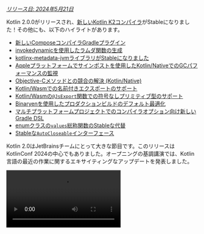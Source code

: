 [//]: # (title: Kotlin 2.0.0の新機能)

_[リリース日: 2024年5月21日](releases.md#release-details)_

Kotlin 2.0.0がリリースされ、[新しいKotlin K2コンパイラ](#kotlin-k2-compiler)がStableになりました！その他にも、以下のハイライトがあります。

*   [新しいComposeコンパイラGradleプラグイン](#new-compose-compiler-gradle-plugin)
*   [invokedynamicを使用したラムダ関数の生成](#generation-of-lambda-functions-using-invokedynamic)
*   [kotlinx-metadata-jvmライブラリがStableになりました](#the-kotlinx-metadata-jvm-library-is-stable)
*   [Appleプラットフォームでサインポストを使用したKotlin/NativeでのGCパフォーマンスの監視](#monitoring-gc-performance-with-signposts-on-apple-platforms)
*   [Objective-Cメソッドとの競合の解決 (Kotlin/Native)](#resolving-conflicts-with-objective-c-methods)
*   [Kotlin/Wasmでの名前付きエクスポートのサポート](#support-for-named-export)
*   [Kotlin/Wasmの`@JsExport`関数での符号なしプリミティブ型のサポート](#support-for-unsigned-primitive-types-in-functions-with-jsexport)
*   [Binaryenを使用したプロダクションビルドのデフォルト最適化](#optimized-production-builds-by-default-using-binaryen)
*   [マルチプラットフォームプロジェクトでのコンパイラオプション向け新しいGradle DSL](#new-gradle-dsl-for-compiler-options-in-multiplatform-projects)
*   [enumクラスの`values`総称関数のStableな代替](#stable-replacement-of-the-enum-class-values-generic-function)
*   [Stableな`AutoCloseable`インターフェース](#stable-autocloseable-interface)

Kotlin 2.0はJetBrainsチームにとって大きな節目です。このリリースはKotlinConf 2024の中心でもありました。オープニングの基調講演では、Kotlin言語の最近の作業に関するエキサイティングなアップデートを発表しました。

<video src="https://www.youtube.com/v/Ar73Axsz2YA" title="KotlinConf'24 - Keynote"/>

## IDEのサポート

Kotlin 2.0.0をサポートするKotlinプラグインは、最新のIntelliJ IDEAおよびAndroid Studioにバンドルされています。IDEでKotlinプラグインを更新する必要はありません。必要なのは、ビルドスクリプトで[Kotlinのバージョンを2.0.0に変更する](releases.md#update-to-a-new-kotlin-version)ことだけです。

*   IntelliJ IDEAのKotlin K2コンパイラのサポートに関する詳細は、[IDEでのサポート](#support-in-ides)を参照してください。
*   IntelliJ IDEAのKotlinサポートに関する詳細は、[Kotlinリリース](releases.md#ide-support)を参照してください。

## Kotlin K2コンパイラ

K2コンパイラへの道のりは長く、JetBrainsチームはついにその安定化を発表する準備ができました。Kotlin 2.0.0では、新しいKotlin K2コンパイラがデフォルトで使用され、すべてのターゲットプラットフォーム（JVM、Native、Wasm、JS）で[Stable](components-stability.md)です。この新しいコンパイラは、主要なパフォーマンスの向上、新しい言語機能開発の高速化、Kotlinがサポートするすべてのプラットフォームの統合、そしてマルチプラットフォームプロジェクトのためのより良いアーキテクチャをもたらします。

JetBrainsチームは、選択されたユーザーおよび内部プロジェクトから1,000万行のコードを正常にコンパイルすることで、新しいコンパイラの品質を保証しました。18,000人の開発者が安定化プロセスに関与し、合計80,000のプロジェクトで新しいK2コンパイラをテストし、見つかった問題を報告しました。

新しいコンパイラへの移行プロセスをできるだけスムーズにするために、[K2コンパイラ移行ガイド](k2-compiler-migration-guide.md)を作成しました。このガイドでは、コンパイラの多くの利点、発生する可能性のある変更点、および必要に応じて以前のバージョンにロールバックする方法について説明しています。

[ブログ記事](https://blog.jetbrains.com/kotlin/2024/04/k2-compiler-performance-benchmarks-and-how-to-measure-them-on-your-projects/)では、さまざまなプロジェクトでのK2コンパイラのパフォーマンスを調査しました。K2コンパイラの実際のパフォーマンスデータや、独自のプロジェクトからパフォーマンスベンチマークを収集する方法を知りたい場合は、ぜひチェックしてください。

また、KotlinConf 2024でのこの講演も視聴できます。そこでは、言語設計のリードであるMichail Zarečenskijが、Kotlinにおける機能の進化とK2コンパイラについて議論しています。

<video src="https://www.youtube.com/v/tAGJ5zJXJ7w" title="Kotlin Language Features in 2.0 and Beyond"/>

### 現在のK2コンパイラの制限事項

GradleプロジェクトでK2を有効にすると、以下の場合にGradleバージョン8.3未満を使用するプロジェクトに影響を与える可能性のある特定の制限事項が伴います。

*   `buildSrc`からのソースコードのコンパイル。
*   インクルードビルド内のGradleプラグインのコンパイル。
*   Gradleバージョン8.3未満のプロジェクトで使用される他のGradleプラグインのコンパイル。
*   Gradleプラグインの依存関係のビルド。

上記のいずれかの問題に遭遇した場合は、以下の手順で対処できます。

*   `buildSrc`、任意のGradleプラグイン、およびその依存関係の言語バージョンを設定します。

  ```kotlin
  kotlin {
      compilerOptions {
          languageVersion.set(org.jetbrains.kotlin.gradle.dsl.KotlinVersion.KOTLIN_1_9)
          apiVersion.set(org.jetbrains.kotlin.gradle.dsl.KotlinVersion.KOTLIN_1_9)
      }
  }
  ```

  > 特定のタスクの言語バージョンとAPIバージョンを設定する場合、これらの値は`compilerOptions`拡張によって設定された値をオーバーライドします。この場合、言語バージョンとAPIバージョンは1.9より高く設定することはできません。
  >
  {style="note"}

*   プロジェクトのGradleバージョンを8.3以降に更新します。

### スマートキャストの改善

Kotlinコンパイラは、特定のケースでオブジェクトを自動的に型にキャストできるため、明示的にキャストする手間が省けます。これは[スマートキャスト](typecasts.md#smart-casts)と呼ばれます。Kotlin K2コンパイラは、これまで以上に多くのシナリオでスマートキャストを実行するようになりました。

Kotlin 2.0.0では、以下の領域でスマートキャストに関する改善を行いました。

*   [ローカル変数とそれ以降のスコープ](#local-variables-and-further-scopes)
*   [論理`or`演算子による型チェック](#type-checks-with-logical-or-operator)
*   [インライン関数](#inline-functions)
*   [関数型を持つプロパティ](#properties-with-function-types)
*   [例外処理](#exception-handling)
*   [インクリメントおよびデクリメント演算子](#increment-and-decrement-operators)

#### ローカル変数とそれ以降のスコープ

以前は、変数が`if`条件内で`null`でないと評価された場合、その変数はスマートキャストされました。この変数に関する情報は、`if`ブロックのスコープ内でそれ以降も共有されました。

しかし、変数を`if`条件の**外側**で宣言した場合、`if`条件内でその変数に関する情報が利用できなかったため、スマートキャストできませんでした。この動作は`when`式や`while`ループでも見られました。

Kotlin 2.0.0からは、`if`、`when`、または`while`条件で使用する前に変数を宣言した場合、コンパイラが変数について収集した情報は、スマートキャストのために対応するブロックでアクセスできるようになります。

これは、ブール条件を変数に抽出したい場合などに役立ちます。そうすることで、変数に意味のある名前を付け、コードの可読性を向上させ、後でコード内で変数を再利用することが可能になります。例:

```kotlin
class Cat {
    fun purr() {
        println("Purr purr")
    }
}

fun petAnimal(animal: Any) {
    val isCat = animal is Cat
    if (isCat) {
        // In Kotlin 2.0.0, the compiler can access
        // information about isCat, so it knows that
        // animal was smart-cast to the type Cat.
        // Therefore, the purr() function can be called.
        // In Kotlin 1.9.20, the compiler doesn't know
        // about the smart cast, so calling the purr()
        // function triggers an error.
        animal.purr()
    }
}

fun main() {
    val kitty = Cat()
    petAnimal(kitty)
    // Purr purr
}
```
{kotlin-runnable="true" kotlin-min-compiler-version="2.0" id="kotlin-smart-casts-k2-local-variables" validate="false"}

#### 論理OR演算子による型チェック

Kotlin 2.0.0では、オブジェクトの型チェックを`or`演算子 (`||`) と組み合わせると、最も近い共通のスーパータイプにスマートキャストが行われます。この変更以前は、常に`Any`型にスマートキャストされていました。

この場合、オブジェクトのプロパティにアクセスしたり、関数を呼び出す前に、オブジェクトの型を手動でチェックする必要がありました。例:

```kotlin
interface Status {
    fun signal() {}
}

interface Ok : Status
interface Postponed : Status
interface Declined : Status

fun signalCheck(signalStatus: Any) {
    if (signalStatus is Postponed || signalStatus is Declined) {
        // signalStatus is smart-cast to a common supertype Status
        signalStatus.signal()
        // Prior to Kotlin 2.0.0, signalStatus is smart cast
        // to type Any, so calling the signal() function triggered an
        // Unresolved reference error. The signal() function can only
        // be called successfully after another type check:

        // check(signalStatus is Status)
        // signalStatus.signal()
    }
}
```

> 共通のスーパータイプは、ユニオン型の**近似**です。[ユニオン型](https://en.wikipedia.org/wiki/Union_type)はKotlinではサポートされていません。
>
{style="note"}

#### インライン関数

Kotlin 2.0.0では、K2コンパイラはインライン関数を異なる方法で扱います。これにより、他のコンパイラ分析と組み合わせて、スマートキャストが安全かどうかを判断できます。

具体的には、インライン関数は暗黙的な[`callsInPlace`](https://kotlinlang.org/api/latest/jvm/stdlib/kotlin.contracts/-contract-builder/calls-in-place.html)コントラクトを持つものとして扱われるようになりました。これは、インライン関数に渡されるラムダ関数がインプレースで呼び出されることを意味します。ラムダ関数がインプレースで呼び出されるため、コンパイラはラムダ関数がその関数本体に含まれる変数の参照を漏洩できないことを認識しています。

コンパイラは、この知識と他のコンパイラ分析を使用して、キャプチャされた変数のスマートキャストが安全かどうかを決定します。例:

```kotlin
interface Processor {
    fun process()
}

inline fun inlineAction(f: () -> Unit) = f()

fun nextProcessor(): Processor? = null

fun runProcessor(): Processor? {
    var processor: Processor? = null
    inlineAction {
        // In Kotlin 2.0.0, the compiler knows that processor
        // is a local variable, and inlineAction() is an inline function, so
        // references to processor can't be leaked. Therefore, it's safe
        // to smart-cast processor.

        // If processor isn't null, processor is smart-cast
        if (processor != null) {
            // The compiler knows that processor isn't null, so no safe call
            // is needed
            processor.process()

            // In Kotlin 1.9.20, you have to perform a safe call:
            // processor?.process()
        }

        processor = nextProcessor()
    }

    return processor
}
```

#### 関数型を持つプロパティ

以前のバージョンのKotlinでは、関数型を持つクラスプロパティがスマートキャストされないというバグがありました。Kotlin 2.0.0とK2コンパイラでこの動作を修正しました。例:

```kotlin
class Holder(val provider: (() -> Unit)?) {
    fun process() {
        // In Kotlin 2.0.0, if provider isn't null, then
        // provider is smart-cast
        if (provider != null) {
            // The compiler knows that provider isn't null
            provider()

            // In 1.9.20, the compiler doesn't know that provider isn't
            // null, so it triggers an error:
            // Reference has a nullable type '(() -> Unit)?', use explicit '?.invoke()' to make a function-like call instead
        }
    }
}
```

この変更は、`invoke`演算子をオーバーロードした場合にも適用されます。例:

```kotlin
interface Provider {
    operator fun invoke()
}

interface Processor : () -> String

class Holder(val provider: Provider?, val processor: Processor?) {
    fun process() {
        if (provider != null) {
            provider()
            // In 1.9.20, the compiler triggers an error:
            // Reference has a nullable type 'Provider?' use explicit '?.invoke()' to make a function-like call instead
        }
    }
}
```

#### 例外処理

Kotlin 2.0.0では例外処理の改善を行い、スマートキャスト情報を`catch`ブロックと`finally`ブロックに渡せるようになりました。この変更により、コンパイラがオブジェクトがnullable型であるかどうかを追跡するため、コードの安全性が向上します。例:

```kotlin
//sampleStart
fun testString() {
    var stringInput: String? = null
    // stringInput is smart-cast to String type
    stringInput = ""
    try {
        // The compiler knows that stringInput isn't null
        println(stringInput.length)
        // 0

        // The compiler rejects previous smart cast information for
        // stringInput. Now stringInput has the String? type.
        stringInput = null

        // Trigger an exception
        if (2 > 1) throw Exception()
        stringInput = ""
    } catch (exception: Exception) {
        // In Kotlin 2.0.0, the compiler knows stringInput
        // can be null, so stringInput stays nullable.
        println(stringInput?.length)
        // null

        // In Kotlin 1.9.20, the compiler says that a safe call isn't
        // needed, but this is incorrect.
    }
}

//sampleEnd
fun main() {
    testString()
}
```
{kotlin-runnable="true" kotlin-min-compiler-version="2.0" id="kotlin-smart-casts-k2-exception-handling"}

#### インクリメントおよびデクリメント演算子

Kotlin 2.0.0より前では、コンパイラはインクリメントまたはデクリメント演算子の使用後にオブジェクトの型が変更される可能性があることを理解していませんでした。コンパイラがオブジェクトの型を正確に追跡できなかったため、コードが未解決参照エラーにつながる可能性がありました。Kotlin 2.0.0でこれが修正されました。

```kotlin
interface Rho {
    operator fun inc(): Sigma = TODO()
}

interface Sigma : Rho {
    fun sigma() = Unit
}

interface Tau {
    fun tau() = Unit
}

fun main(input: Rho) {
    var unknownObject: Rho = input

    // Check if unknownObject inherits from the Tau interface
    // Note, it's possible that unknownObject inherits from both
    // Rho and Tau interfaces.
    if (unknownObject is Tau) {

        // Use the overloaded inc() operator from interface Rho.
        // In Kotlin 2.0.0, the type of unknownObject is smart-cast to
        // Sigma.
        ++unknownObject

        // In Kotlin 2.0.0, the compiler knows unknownObject has type
        // Sigma, so the sigma() function can be called successfully.
        unknownObject.sigma()

        // In Kotlin 1.9.20, the compiler doesn't perform a smart cast
        // when inc() is called so the compiler still thinks that
        // unknownObject has type Tau. Calling the sigma() function
        // throws a compile-time error.

        // In Kotlin 2.0.0, the compiler knows unknownObject has type
        // Sigma, so calling the tau() function throws a compile-time
        // error.
        unknownObject.tau()
        // Unresolved reference 'tau'

        // In Kotlin 1.9.20, since the compiler mistakenly thinks that
        // unknownObject has type Tau, the tau() function can be called,
        // but it throws a ClassCastException.
    }
}
```
{kotlin-runnable="true" kotlin-min-compiler-version="2.0" id="kotlin-smart-casts-k2-increment-decrement-operators" validate="false"}

### Kotlin Multiplatformの改善

Kotlin 2.0.0では、Kotlin Multiplatformに関連するK2コンパイラの改善を以下の領域で行いました。

*   [コンパイル時の共通ソースとプラットフォームソースの分離](#separation-of-common-and-platform-sources-during-compilation)
*   [`expect`および`actual`宣言の異なる可視性レベル](#different-visibility-levels-of-expected-and-actual-declarations)

#### コンパイル時の共通ソースとプラットフォームソースの分離

以前は、Kotlinコンパイラの設計により、コンパイル時に共通ソースセットとプラットフォームソースセットを分離することができませんでした。その結果、共通コードがプラットフォームコードにアクセスでき、プラットフォーム間で動作が異なるという問題が発生していました。さらに、共通コードの一部のコンパイラ設定と依存関係がプラットフォームコードに漏洩していました。

Kotlin 2.0.0では、新しいKotlin K2コンパイラの実装にコンパイルスキームの再設計が含まれており、共通ソースセットとプラットフォームソースセット間の厳密な分離を保証します。この変更は、[expectおよびactual関数](https://www.jetbrains.com/help/kotlin-multiplatform-dev/multiplatform-expect-actual.html#expected-and-actual-functions)を使用する際に最も顕著です。以前は、共通コードの関数呼び出しがプラットフォームコードの関数に解決される可能性がありました。例:

<table>
   <tr>
       <td>共通コード</td>
       <td>プラットフォームコード</td>
   </tr>
   <tr>
<td>

```kotlin
fun foo(x: Any) = println("common foo")

fun exampleFunction() {
    foo(42)
}
```

</td>
<td>

```kotlin
// JVM
fun foo(x: Int) = println("platform foo")

// JavaScript
// There is no foo() function overload
// on the JavaScript platform
```

</td>
</tr>
</table>

この例では、共通コードは実行されるプラットフォームによって動作が異なります。

*   JVMプラットフォームでは、共通コードで`foo()`関数を呼び出すと、プラットフォームコードの`foo()`関数が`platform foo`として呼び出されます。
*   JavaScriptプラットフォームでは、プラットフォームコードに`foo()`関数がないため、共通コードで`foo()`関数を呼び出すと、共通コードの`foo()`関数が`common foo`として呼び出されます。

Kotlin 2.0.0では、共通コードはプラットフォームコードにアクセスできないため、両方のプラットフォームで`foo()`関数が共通コードの`foo()`関数（`common foo`）に正常に解決されます。

プラットフォーム間の動作の一貫性が向上したことに加えて、IntelliJ IDEAまたはAndroid Studioとコンパイラの間で動作が競合していたケースを修正する努力も行いました。たとえば、[expectおよびactualクラス](https://www.jetbrains.com/help/kotlin-multiplatform-dev/multiplatform-expect-actual.html#expected-and-actual-classes)を使用した場合、次のことが発生しました。

<table>
   <tr>
       <td>共通コード</td>
       <td>プラットフォームコード</td>
   </tr>
   <tr>
<td>

```kotlin
expect class Identity {
    fun confirmIdentity(): String
}

fun common() {
    // Before 2.0.0,
    // it triggers an IDE-only error
    Identity().confirmIdentity()
    // RESOLUTION_TO_CLASSIFIER : Expected class
    // Identity has no default constructor.
}
```

</td>
<td>

```kotlin
actual class Identity {
    actual fun confirmIdentity() = "expect class fun: jvm"
}
```

</td>
</tr>
</table>

この例では、expectクラス`Identity`にはデフォルトコンストラクタがないため、共通コードで正常に呼び出すことができません。以前は、IDEによってのみエラーが報告され、コードはJVMで正常にコンパイルされていました。しかし、現在はコンパイラが次のようにエラーを正しく報告します。

```none
Expected class 'expect class Identity : Any' does not have default constructor
```

##### 解決動作が変わらない場合

新しいコンパイルスキームへの移行はまだ進行中であるため、同じソースセット内にない関数を呼び出す場合の解決動作はまだ同じです。この違いは、マルチプラットフォームライブラリのオーバーロードを共通コードで使用する場合に主に気づくでしょう。

たとえば、署名が異なる2つの`whichFun()`関数を持つライブラリがあるとします。

```kotlin
// Example library

// MODULE: common
fun whichFun(x: Any) = println("common function")

// MODULE: JVM
fun whichFun(x: Int) = println("platform function")
```

共通コードで`whichFun()`関数を呼び出すと、ライブラリで最も関連性の高い引数型を持つ関数が解決されます。

```kotlin
// A project that uses the example library for the JVM target

// MODULE: common
fun main() {
    whichFun(2)
    // platform function
}
```

比較として、同じソースセット内で`whichFun()`のオーバーロードを宣言した場合、コードがプラットフォーム固有のバージョンにアクセスできないため、共通コードの関数が解決されます。

```kotlin
// Example library isn't used

// MODULE: common
fun whichFun(x: Any) = println("common function")

fun main() {
    whichFun(2)
    // common function
}

// MODULE: JVM
fun whichFun(x: Int) = println("platform function")
```

マルチプラットフォームライブラリと同様に、`commonTest`モジュールは別のソースセットにあるため、プラットフォーム固有のコードにもまだアクセスできます。したがって、`commonTest`モジュールの関数呼び出しの解決は、古いコンパイルスキームと同じ動作を示します。

将来的には、これらの残りのケースは新しいコンパイルスキームとより一貫したものになる予定です。

#### `expect`および`actual`宣言の異なる可視性レベル

Kotlin 2.0.0より前では、Kotlinマルチプラットフォームプロジェクトで[expectおよびactual宣言](https://www.jetbrains.com/help/kotlin-multiplatform-dev/multiplatform-expect-actual.html)を使用する場合、同じ[可視性レベル](visibility-modifiers.md)である必要がありました。Kotlin 2.0.0では、異なる可視性レベルもサポートするようになりましたが、**ただし**`actual`宣言が`expect`宣言よりも_より許可的_である場合に限られます。例:

```kotlin
expect internal class Attribute // Visibility is internal
actual class Attribute          // Visibility is public by default,
                                // which is more permissive
```

同様に、`actual`宣言で[型エイリアス](type-aliases.md)を使用している場合、**基底型**の可視性は、`expect`宣言と同じか、より許可的である必要があります。例:

```kotlin
expect internal class Attribute                 // Visibility is internal
internal actual typealias Attribute = Expanded

class Expanded                                  // Visibility is public by default,
                                                // which is more permissive
```

### コンパイラプラグインのサポート

現在、Kotlin K2コンパイラは以下のKotlinコンパイラプラグインをサポートしています。

*   [`all-open`](all-open-plugin.md)
*   [AtomicFU](https://github.com/Kotlin/kotlinx-atomicfu)
*   [`jvm-abi-gen`](https://github.com/JetBrains/kotlin/tree/master/plugins/jvm-abi-gen)
*   [`js-plain-objects`](https://github.com/JetBrains/kotlin/tree/master/plugins/js-plain-objects)
*   [kapt](whatsnew1920.md#preview-kapt-compiler-plugin-with-k2)
*   [Lombok](lombok.md)
*   [`no-arg`](no-arg-plugin.md)
*   [Parcelize](https://plugins.gradle.org/plugin/org.jetbrains.kotlin.plugin.parcelize)
*   [SAM with receiver](sam-with-receiver-plugin.md)
*   [serialization](serialization.md)
*   [Power-assert](power-assert.md)

さらに、Kotlin K2コンパイラは以下もサポートしています。

*   [Jetpack Compose](https://developer.android.com/jetpack/compose)コンパイラプラグイン2.0.0。これは[Kotlinリポジトリに移動されました](https://android-developers.googleblog.com/2024/04/jetpack-compose-compiler-moving-to-kotlin-repository.html)。
*   [KSP2](https://android-developers.googleblog.com/2023/12/ksp2-preview-kotlin-k2-standalone.html)以降の[Kotlin Symbol Processing (KSP)プラグイン](ksp-overview.md)。

> 追加のコンパイラプラグインを使用している場合は、そのドキュメントでK2との互換性を確認してください。
>
{style="tip"}

### 実験的なKotlin Power-assertコンパイラプラグイン

> Kotlin Power-assertプラグインは[実験的](components-stability.md#stability-levels-explained)です。いつでも変更される可能性があります。
>
{style="warning"}

Kotlin 2.0.0では、実験的なPower-assertコンパイラプラグインが導入されました。このプラグインは、失敗メッセージにコンテキスト情報を含めることでテスト作成のエクスペリエンスを向上させ、デバッグをより簡単かつ効率的にします。

開発者は、効果的なテストを作成するために複雑なアサーションライブラリを使用する必要があることがよくあります。Power-assertプラグインは、アサーション式の途中値を含む失敗メッセージを自動的に生成することで、このプロセスを簡素化します。これは、開発者がテストが失敗した理由をすばやく理解するのに役立ちます。

テストでアサーションが失敗すると、改善されたエラーメッセージは、アサーション内のすべての変数と部分式の値を示し、条件のどの部分が失敗の原因となったかを明確にします。これは、複数の条件がチェックされる複雑なアサーションで特に役立ちます。

プロジェクトでプラグインを有効にするには、`build.gradle(.kts)`ファイルで設定します。

<tabs group="build-script">
<tab title="Kotlin" group-key="kotlin">

```kotlin
plugins {
    kotlin("multiplatform") version "2.0.0"
    kotlin("plugin.power-assert") version "2.0.0"
}

powerAssert {
    functions = listOf("kotlin.assert", "kotlin.test.assertTrue")
}
```

</tab>
<tab title="Groovy" group-key="groovy">

```groovy
plugins {
    id 'org.jetbrains.kotlin.multiplatform' version '2.0.0'
    id 'org.jetbrains.kotlin.plugin.power-assert' version '2.0.0'
}

powerAssert {
    functions = ["kotlin.assert", "kotlin.test.assertTrue"]
}
```

</tab>
</tabs>

[ドキュメントでKotlin Power-assertプラグイン](power-assert.md)について詳しく学びましょう。

### Kotlin K2コンパイラを有効にする方法

Kotlin 2.0.0以降、Kotlin K2コンパイラはデフォルトで有効になっています。追加のアクションは必要ありません。

### Kotlin PlaygroundでKotlin K2コンパイラを試す

Kotlin Playgroundは2.0.0リリースをサポートしています。[試してみましょう！](https://pl.kotl.in/czuoQprce)

### IDEでのサポート

デフォルトでは、IntelliJ IDEAおよびAndroid Studioは、コード分析、コード補完、ハイライト、およびその他のIDE関連機能に以前のコンパイラを引き続き使用します。IDEでKotlin 2.0のフルエクスペリエンスを得るには、K2モードを有効にします。

IDEで、**Settings** | **Languages & Frameworks** | **Kotlin** に移動し、**Enable K2 mode** オプションを選択します。IDEはK2モードを使用してコードを分析します。

![Enable K2 mode](k2-mode.png){width=200}

K2モードを有効にした後、コンパイラの動作変更によりIDE分析に違いが生じる場合があります。[移行ガイド](k2-compiler-migration-guide.md)で、新しいK2コンパイラが以前のものとどのように異なるかを確認してください。

*   K2モードの詳細については、[ブログ](https://blog.jetbrains.com/idea/2024/11/k2-mode-becomes-stable/)をご覧ください。
*   K2モードに関するフィードバックを積極的に収集していますので、[公開Slackチャンネル](https://kotlinlang.slack.com/archives/C0B8H786P)でご意見をお聞かせください。

### 新しいK2コンパイラに関するフィードバックを送る

皆様からのフィードバックをお待ちしております！

*   新しいK2コンパイラで直面した問題は、[Issueトラッカー](https://kotl.in/issue)に報告してください。
*   JetBrainsがK2の使用状況に関する匿名データを収集できるように、[「使用状況統計の送信」オプション](https://www.jetbrains.com/help/idea/settings-usage-statistics.html)を有効にしてください。

## Kotlin/JVM

バージョン2.0.0以降、コンパイラはJava 22バイトコードを含むクラスを生成できます。このバージョンでは、以下の変更も加えられています。

*   [invokedynamicを使用したラムダ関数の生成](#generation-of-lambda-functions-using-invokedynamic)
*   [`kotlinx-metadata-jvm`ライブラリがStableになりました](#the-kotlinx-metadata-jvm-library-is-stable)

### invokedynamicを使用したラムダ関数の生成

Kotlin 2.0.0では、`invokedynamic`を使用したラムダ関数の生成の新しいデフォルトメソッドが導入されました。この変更により、従来の匿名クラス生成と比較して、アプリケーションのバイナリサイズが削減されます。

最初のバージョン以降、Kotlinはラムダを匿名クラスとして生成してきました。しかし、[Kotlin 1.5.0](whatsnew15.md#lambdas-via-invokedynamic)以降、`-Xlambdas=indy`コンパイラオプションを使用することで、`invokedynamic`生成のオプションが利用可能になりました。Kotlin 2.0.0では、`invokedynamic`がラムダ生成のデフォルトメソッドになりました。このメソッドはより軽量なバイナリを生成し、KotlinをJVMの最適化に合わせることで、アプリケーションがJVMパフォーマンスの継続的および将来的な改善から利益を得ることを保証します。

現在、通常のラムダコンパイルと比較して3つの制限があります。

*   `invokedynamic`にコンパイルされたラムダはシリアライズできません。
*   実験的な[`reflect()`](https://kotlinlang.org/api/latest/jvm/stdlib/kotlin.reflect.jvm/reflect.html)APIは、`invokedynamic`によって生成されたラムダをサポートしていません。
*   そのようなラムダで`.toString()`を呼び出すと、可読性の低い文字列表現が生成されます。

```kotlin
fun main() {
    println({})

    // With Kotlin 1.9.24 and reflection, returns
    // () -> kotlin.Unit

    // With Kotlin 2.0.0, returns
    // FileKt$Lambda$13/0x00007f88a0004608@506e1b77
}
```

ラムダ関数の従来の生成動作を維持するには、以下のいずれかの方法を使用できます。

*   特定のラムダに`@JvmSerializableLambda`アノテーションを付けます。
*   モジュール内のすべてのラムダを従来のメソッドを使用して生成するには、コンパイラオプション`-Xlambdas=class`を使用します。

### `kotlinx-metadata-jvm`ライブラリがStableになりました

Kotlin 2.0.0では、`kotlinx-metadata-jvm`ライブラリが[Stable](components-stability.md#stability-levels-explained)になりました。このライブラリは`kotlin`パッケージおよび座標系に変更されたため、`kotlin-metadata-jvm`（「x」なし）として見つけることができます。

以前は、`kotlinx-metadata-jvm`ライブラリは独自のパブリッシングスキームとバージョンを持っていました。今後は、Kotlinのリリースサイクルの一部として`kotlin-metadata-jvm`の更新をビルドおよび公開し、Kotlin標準ライブラリと同じ後方互換性保証を提供します。

`kotlin-metadata-jvm`ライブラリは、Kotlin/JVMコンパイラによって生成されたバイナリファイルのメタデータを読み取りおよび変更するためのAPIを提供します。

<!-- Learn more about the `kotlinx-metadata-jvm` library in the [documentation](kotlin-metadata-jvm.md). -->

## Kotlin/Native

このバージョンでは、以下の変更が行われています。

*   [サインポストによるGCパフォーマンスの監視](#monitoring-gc-performance-with-signposts-on-apple-platforms)
*   [Objective-Cメソッドとの競合の解決](#resolving-conflicts-with-objective-c-methods)
*   [Kotlin/Nativeにおけるコンパイラ引数のログレベルの変更](#changed-log-level-for-compiler-arguments)
*   [Kotlin/Nativeへの標準ライブラリとプラットフォーム依存関係の明示的な追加](#explicitly-added-standard-library-and-platform-dependencies-to-kotlin-native)
*   [Gradleコンフィギュレーションキャッシュにおけるタスクエラー](#tasks-error-in-gradle-configuration-cache)

### Appleプラットフォームでサインポストを使用したGCパフォーマンスの監視

以前は、Kotlin/Nativeのガベージコレクタ（GC）のパフォーマンスを監視するには、ログを調べるしかありませんでした。しかし、これらのログは、iOSアプリのパフォーマンスの問題を調査するための一般的なツールキットであるXcode Instrumentsと統合されていませんでした。

Kotlin 2.0.0以降、GCはInstrumentsで利用可能なサインポストによって一時停止を報告します。サインポストはアプリ内でカスタムロギングを可能にするため、iOSアプリのパフォーマンスをデバッグする際に、GCの一時停止がアプリケーションのフリーズに対応しているかどうかを確認できます。

GCパフォーマンス分析の詳細については、[ドキュメント](native-memory-manager.md#monitor-gc-performance)を参照してください。

### Objective-Cメソッドとの競合の解決

Objective-Cのメソッドは、異なる名前を持つことができますが、同じ数の引数と型を持つことができます。たとえば、[`locationManager:didEnterRegion:`](https://developer.apple.com/documentation/corelocation/cllocationmanagerdelegate/1423560-locationmanager?language=objc)と[`locationManager:didExitRegion:`](https://developer.apple.com/documentation/corelocation/cllocationmanagerdelegate/1423630-locationmanager?language=objc)などです。Kotlinでは、これらのメソッドは同じシグネチャを持つため、これらを使用しようとすると、競合するオーバーロードエラーが発生します。

以前は、このコンパイルエラーを回避するために、競合するオーバーロードを手動で抑制する必要がありました。Objective-CとのKotlinの相互運用性を向上させるために、Kotlin 2.0.0では新しい`@ObjCSignatureOverride`アノテーションが導入されました。

このアノテーションは、Objective-Cクラスから同じ引数型だが異なる引数名を持つ複数の関数が継承される場合に、競合するオーバーロードを無視するようにKotlinコンパイラに指示します。

このアノテーションを適用することは、一般的なエラー抑制よりも安全です。このアノテーションは、サポートおよびテスト済みのObjective-Cメソッドのオーバーライドの場合にのみ使用でき、一般的な抑制は重要なエラーを隠し、静かに壊れたコードにつながる可能性があります。

### Kotlin/Nativeにおけるコンパイラ引数のログレベルの変更

このリリースでは、`compile`、`link`、`cinterop`などのKotlin/Native Gradleタスクにおけるコンパイラ引数のログレベルが`info`から`debug`に変更されました。

デフォルト値が`debug`であるため、ログレベルは他のGradleコンパイルタスクと一貫性があり、すべてのコンパイラ引数を含む詳細なデバッグ情報を提供します。

### Kotlin/Nativeへの標準ライブラリとプラットフォーム依存関係の明示的な追加

以前は、Kotlin/Nativeコンパイラは標準ライブラリとプラットフォームの依存関係を暗黙的に解決していました。これは、Kotlin GradleプラグインがKotlinターゲット間で動作する方法に不整合を引き起こしていました。

現在、各Kotlin/Native Gradleコンパイルは、[`compileDependencyFiles`コンパイルパラメータ](https://www.jetbrains.com/help/kotlin-multiplatform-dev/multiplatform-dsl-reference.html#compilation-parameters)を介して、標準ライブラリとプラットフォームの依存関係をコンパイル時のライブラリパスに明示的に含めます。

### Gradleコンフィギュレーションキャッシュにおけるタスクエラー

Kotlin 2.0.0以降、`invocation of Task.project at execution time is unsupported`というメッセージを伴うコンフィギュレーションキャッシュエラーに遭遇する可能性があります。

このエラーは、`NativeDistributionCommonizerTask`や`KotlinNativeCompile`などのタスクで発生します。

しかし、これは誤検知エラー (false-positive error) です。根本的な問題は、`publish*`タスクのように、Gradleコンフィギュレーションキャッシュと互換性のないタスクが存在することです。

この不一致は、エラーメッセージが異なる根本原因を示唆しているため、すぐには明らかにならないかもしれません。

正確な原因がエラーレポートに明示的に記載されていないため、[Gradleチームはすでにレポートの修正に取り組んでいます](https://github.com/gradle/gradle/issues/21290)。

## Kotlin/Wasm

Kotlin 2.0.0は、パフォーマンスとJavaScriptとの相互運用性を向上させます。

*   [Binaryenを使用したプロダクションビルドのデフォルト最適化](#optimized-production-builds-by-default-using-binaryen)
*   [名前付きエクスポートのサポート](#support-for-named-export)
*   [`@JsExport`関数での符号なしプリミティブ型のサポート](#support-for-unsigned-primitive-types-in-functions-with-jsexport)
*   [Kotlin/WasmでのTypeScript宣言ファイルの生成](#generation-of-typescript-declaration-files-in-kotlin-wasm)
*   [JavaScript例外のキャッチのサポート](#support-for-catching-javascript-exceptions)
*   [新しい例外処理プロポーザルがオプションとしてサポートされるようになりました](#new-exception-handling-proposal-is-now-supported-as-an-option)
*   [`withWasm()`関数がJSおよびWASIバリアントに分割されました](#the-withwasm-function-is-split-into-js-and-wasi-variants)

### Binaryenを使用したプロダクションビルドのデフォルト最適化

Kotlin/Wasmツールチェーンは、以前の手動設定アプローチとは異なり、プロダクションコンパイル中にすべてのプロジェクトに[Binaryen](https://github.com/WebAssembly/binaryen)ツールを適用するようになりました。私たちの見積もりによると、これによりプロジェクトの実行時パフォーマンスが向上し、バイナリサイズが削減されるはずです。

> この変更はプロダクションコンパイルのみに影響します。開発用コンパイルプロセスは変更されません。
>
{style="note"}

### 名前付きエクスポートのサポート

以前は、Kotlin/Wasmからエクスポートされたすべての宣言は、デフォルトエクスポートを使用してJavaScriptにインポートされていました。

```javascript
//JavaScript:
import Module from "./index.mjs"

Module.add()
```

現在では、`@JsExport`でマークされた各Kotlin宣言を名前でインポートできます。

```kotlin
// Kotlin:
@JsExport
fun add(a: Int, b: Int) = a + b
```

```javascript
//JavaScript:
import { add } from "./index.mjs"
```

名前付きエクスポートにより、KotlinとJavaScriptモジュール間でコードを共有しやすくなります。可読性が向上し、モジュール間の依存関係管理に役立ちます。

### `@JsExport`関数での符号なしプリミティブ型のサポート

Kotlin 2.0.0以降、外部宣言や、Kotlin/Wasm関数をJavaScriptコードで利用可能にする`@JsExport`アノテーションを持つ関数内で[符号なしプリミティブ型](unsigned-integer-types.md)を使用できるようになりました。

これにより、以前の[符号なしプリミティブ型](unsigned-integer-types.md)をエクスポートされた宣言や外部宣言内で直接使用することを妨げていた制限が緩和されます。現在では、符号なしプリミティブ型を戻り値またはパラメータ型として持つ関数をエクスポートしたり、符号なしプリミティブ型を返したり消費したりする外部宣言を使用したりすることができます。

Kotlin/WasmとJavaScriptの相互運用性の詳細については、[ドキュメント](wasm-js-interop.md#use-javascript-code-in-kotlin)を参照してください。

### Kotlin/WasmでのTypeScript宣言ファイルの生成

> Kotlin/WasmでのTypeScript宣言ファイルの生成は[実験的](components-stability.md#stability-levels-explained)です。いつでも中止または変更される可能性があります。
>
{style="warning"}

Kotlin 2.0.0では、Kotlin/WasmコンパイラがKotlinコード内のすべての`@JsExport`宣言からTypeScript定義を生成できるようになりました。これらの定義は、IDEやJavaScriptツールによってコード補完を提供したり、型チェックを支援したり、KotlinコードをJavaScriptに含めやすくしたりするために使用できます。

Kotlin/Wasmコンパイラは、`@JsExport`でマークされた[トップレベル関数](wasm-js-interop.md#functions-with-the-jsexport-annotation)をすべて収集し、自動的にTypeScript定義を`.d.ts`ファイルに生成します。

TypeScript定義を生成するには、`build.gradle(.kts)`ファイルの`wasmJs {}`ブロックに`generateTypeScriptDefinitions()`関数を追加します。

```kotlin
kotlin {
    wasmJs {
        binaries.executable()
        browser {
        }
        generateTypeScriptDefinitions()
    }
}
```

### JavaScript例外のキャッチのサポート

以前は、Kotlin/WasmコードはJavaScript例外をキャッチできなかったため、プログラムのJavaScript側から発生するエラーを処理することが困難でした。

Kotlin 2.0.0では、Kotlin/Wasm内でJavaScript例外をキャッチするサポートを実装しました。この実装により、`Throwable`や`JsException`などの特定の型を持つ`try-catch`ブロックを使用して、これらのエラーを適切に処理できます。

さらに、例外の有無にかかわらずコードを実行するのに役立つ`finally`ブロックも正しく機能します。JavaScript例外のキャッチのサポートを導入していますが、コールスタックのようなJavaScript例外が発生した場合に追加の情報は提供されません。ただし、[これらの実装に取り組んでいます](https://youtrack.jetbrains.com/issue/KT-68185/WasmJs-Attach-js-exception-object-to-JsException)。

### 新しい例外処理プロポーザルがオプションとしてサポートされるようになりました

このリリースでは、Kotlin/Wasm内でWebAssemblyの[新しい例外処理プロポーザル](https://github.com/WebAssembly/exception-handling/blob/main/proposals/exception-handling/Exceptions.md)の新しいバージョンをサポートします。

このアップデートにより、新しいプロポーザルがKotlinの要件に合致し、最新バージョンのプロポーザルのみをサポートする仮想マシン上でKotlin/Wasmを使用できるようになります。

新しい例外処理プロポーザルは、デフォルトでオフになっている`-Xwasm-use-new-exception-proposal`コンパイラオプションを使用することで有効にできます。

### `withWasm()`関数がJSおよびWASIバリアントに分割されました

階層テンプレートのWasmターゲットを提供していた`withWasm()`関数は非推奨となり、専門化された`withWasmJs()`および`withWasmWasi()`関数に置き換えられました。

これにより、ツリー定義内の異なるグループ間でWASIおよびJSターゲットを分離できるようになりました。

## Kotlin/JS

その他の変更に加えて、このバージョンではKotlinにモダンなJSコンパイルが導入され、ES2015標準のより多くの機能がサポートされます。

*   [新しいコンパイルターゲット](#new-compilation-target)
*   [ES2015ジェネレーターとしての`suspend`関数](#suspend-functions-as-es2015-generators)
*   [`main`関数への引数渡し](#passing-arguments-to-the-main-function)
*   [Kotlin/JSプロジェクトのファイルごとのコンパイル](#per-file-compilation-for-kotlin-js-projects)
*   [コレクションの相互運用性の向上](#improved-collection-interoperability)
*   [`createInstance()`のサポート](#support-for-createinstance)
*   [型安全なプレーンJavaScriptオブジェクトのサポート](#support-for-type-safe-plain-javascript-objects)
*   [npmパッケージマネージャーのサポート](#support-for-npm-package-manager)
*   [コンパイルタスクの変更](#changes-to-compilation-tasks)
*   [従来のKotlin/JS JARアーティファクトの廃止](#discontinuing-legacy-kotlin-js-jar-artifacts)

### 新しいコンパイルターゲット

Kotlin 2.0.0では、Kotlin/JSに新しいコンパイルターゲット`es2015`を追加しました。これは、KotlinでサポートされているES2015機能を一度にすべて有効にする新しい方法です。

`build.gradle(.kts)`ファイルで次のように設定できます。

```kotlin
kotlin {
    js {
        compilerOptions {
            target.set("es2015")
        }
    }
}
```

新しいターゲットは、[ESクラスとモジュール](whatsnew19.md#experimental-support-for-es2015-classes-and-modules)および新しくサポートされた[ESジェネレーター](#suspend-functions-as-es2015-generators)を自動的に有効にします。

### ES2015ジェネレーターとしての`suspend`関数

このリリースでは、[suspend関数](composing-suspending-functions.md)をコンパイルするためのES2015ジェネレーターの[実験的な](components-stability.md#stability-levels-explained)サポートが導入されました。

ステートマシンではなくジェネレーターを使用することで、プロジェクトの最終的なバンドルサイズが改善されるはずです。たとえば、JetBrainsチームはES2015ジェネレーターを使用することで、Spaceプロジェクトのバンドルサイズを20%削減することに成功しました。

[ES2015 (ECMAScript 2015, ES6)の詳細については、公式ドキュメント](https://262.ecma-international.org/6.0/)をご覧ください。

### `main`関数への引数渡し

Kotlin 2.0.0以降、`main()`関数の`args`のソースを指定できるようになりました。この機能により、コマンドラインでの作業が容易になり、引数を渡すのが簡単になります。

これを行うには、新しい`passAsArgumentToMainFunction()`関数を持つ`js {}`ブロックを定義し、文字列の配列を返します。

```kotlin
kotlin {
    js {
        binary.executable()
        passAsArgumentToMainFunction("Deno.args")
    }
}
```

この関数は実行時に実行されます。JavaScript式を受け取り、`main()`関数の呼び出しの代わりに、それを`args: Array<String>`引数として使用します。

また、Node.jsランタイムを使用している場合は、特殊なエイリアスを利用できます。これにより、`process.argv`を手動で毎回追加する代わりに、一度`args`パラメータに渡すことができます。

```kotlin
kotlin {
    js {
        binary.executable()
        nodejs {
            passProcessArgvToMainFunction()
        }
    }
}
```

### Kotlin/JSプロジェクトのファイルごとのコンパイル

Kotlin 2.0.0では、Kotlin/JSプロジェクトの出力に対する新しい粒度オプションが導入されました。Kotlinファイルごとに1つのJavaScriptファイルを生成するファイルごとのコンパイルを設定できるようになりました。これは、最終的なバンドルサイズを大幅に最適化し、プログラムの読み込み時間を改善するのに役立ちます。

以前は、出力オプションは2つしかありませんでした。Kotlin/JSコンパイラは、プロジェクト全体に対して単一の`.js`ファイルを生成できました。しかし、このファイルは大きすぎて使いにくい場合があります。プロジェクトから関数を使用したい場合はいつでも、JavaScriptファイル全体を依存関係として含める必要がありました。または、プロジェクトモジュールごとに個別の`.js`ファイルのコンパイルを設定することもできました。これは依然としてデフォルトのオプションです。

モジュールファイルも大きすぎる可能性があるため、Kotlin 2.0.0では、Kotlinファイルごとに1つ（ファイルがエクスポートされた宣言を含む場合は2つ）のJavaScriptファイルを生成する、よりきめ細やかな出力を追加します。ファイルごとのコンパイルモードを有効にするには:

1.  ECMAScriptモジュールをサポートするために、[`useEsModules()`](whatsnew19.md#experimental-support-for-es2015-classes-and-modules)関数をビルドファイルに追加します。

    ```kotlin
    // build.gradle.kts
    kotlin {
        js(IR) {
            useEsModules() // Enables ES2015 modules
            browser()
        }
    }
    ```

    これには、新しい`es2015`[コンパイルターゲット](#new-compilation-target)を使用することもできます。

2.  `-Xir-per-file`コンパイラオプションを適用するか、`gradle.properties`ファイルを更新します。

    ```none
    # gradle.properties
    kotlin.js.ir.output.granularity=per-file // `per-module` is the default
    ```

### コレクションの相互運用性の向上

Kotlin 2.0.0以降、署名内にKotlinコレクション型を持つ宣言をJavaScript（およびTypeScript）にエクスポートできるようになりました。これは、`Set`、`Map`、`List`コレクション型とその可変な counterparts に適用されます。

JavaScriptでKotlinコレクションを使用するには、まず必要な宣言に[`@JsExport`](https://kotlinlang.org/api/latest/jvm/stdlib/kotlin.js/-js-export/)アノテーションを付けます。

```kotlin
// Kotlin
@JsExport
data class User(
    val name: String,
    val friends: List<User> = emptyList()
)

@JsExport
val me = User(
    name = "Me",
    friends = listOf(User(name = "Kodee"))
)
```

その後、通常のJavaScript配列としてJavaScriptからそれらを消費できます。

```javascript
// JavaScript
import { User, me, KtList } from "my-module"

const allMyFriendNames = me.friends
    .asJsReadonlyArrayView()
    .map(x => x.name) // ['Kodee']
```

> 残念ながら、JavaScriptからKotlinコレクションを作成することはまだできません。この機能はKotlin 2.0.20で追加する予定です。
>
{style="note"}

### `createInstance()`のサポート

Kotlin 2.0.0以降、Kotlin/JSターゲットから[`createInstance()`](https://kotlinlang.org/api/latest/jvm/stdlib/kotlin.reflect.full/create-instance.html)関数を使用できるようになりました。以前はJVMでのみ利用可能でした。

[KClass](https://kotlinlang.org/api/latest/jvm/stdlib/kotlin.reflect/-k-class/)インターフェースからのこの関数は、指定されたクラスの新しいインスタンスを作成します。これは、Kotlinクラスへの実行時参照を取得するのに役立ちます。

### 型安全なプレーンJavaScriptオブジェクトのサポート

> `js-plain-objects`プラグインは[実験的](components-stability.md#stability-levels-explained)です。いつでも中止または変更される可能性があります。`js-plain-objects`プラグインはK2コンパイラ**のみ**をサポートします。
>
{style="warning"}

JavaScript APIでの作業を容易にするために、Kotlin 2.0.0では新しいプラグイン[`js-plain-objects`](https://github.com/JetBrains/kotlin/tree/master/plugins/js-plain-objects)を提供します。これを使用して型安全なプレーンJavaScriptオブジェクトを作成できます。このプラグインは、`@JsPlainObject`アノテーションを持つ[外部インターフェース](wasm-js-interop.md#external-interfaces)についてコードをチェックし、以下を追加します。

*   コンストラクタとして使用できるコンパニオンオブジェクト内のインライン`invoke`演算子関数。
*   オブジェクトのコピーを作成し、そのプロパティの一部を調整するために使用できる`.copy()`関数。

例:

```kotlin
import kotlinx.js.JsPlainObject

@JsPlainObject
external interface User {
    var name: String
    val age: Int
    val email: String?
}

fun main() {
    // Creates a JavaScript object
    val user = User(name = "Name", age = 10)
    // Copies the object and adds an email
    val copy = user.copy(age = 11, email = "some@user.com")

    println(JSON.stringify(user))
    // { "name": "Name", "age": 10 }
    println(JSON.stringify(copy))
    // { "name": "Name", "age": 11, "email": "some@user.com" }
}
```

このアプローチで作成されたJavaScriptオブジェクトは、実行時ではなくコンパイル時またはIDEによってハイライトされるエラーが表示されるため、より安全です。

JavaScriptオブジェクトの形状を記述するために外部インターフェースを使用してJavaScript APIと対話する`fetch()`関数を使用するこの例を考えてみましょう。

```kotlin
import kotlinx.js.JsPlainObject

@JsPlainObject
external interface FetchOptions {
    val body: String?
    val method: String
}

// A wrapper for Window.fetch
suspend fun fetch(url: String, options: FetchOptions? = null) = TODO("Add your custom behavior here")

// A compile-time error is triggered as "metod" is not recognized
// as method
fetch("https://google.com", options = FetchOptions(metod = "POST"))
// A compile-time error is triggered as method is required
fetch("https://google.com", options = FetchOptions(body = "SOME STRING"))
```

比較として、`js()`関数を使用してJavaScriptオブジェクトを作成した場合、エラーは実行時にのみ検出されるか、まったくトリガーされません。

```kotlin
suspend fun fetch(url: String, options: FetchOptions? = null) = TODO("Add your custom behavior here")

// No error is triggered. As "metod" is not recognized, the wrong method
// (GET) is used.
fetch("https://google.com", options = js("{ metod: 'POST' }"))

// By default, the GET method is used. A runtime error is triggered as
// body shouldn't be present.
fetch("https://google.com", options = js("{ body: 'SOME STRING' }"))
// TypeError: Window.fetch: HEAD or GET Request cannot have a body
```

`js-plain-objects`プラグインを使用するには、`build.gradle(.kts)`ファイルに以下を追加します。

<tabs group="build-script">
<tab title="Kotlin" group-key="kotlin">

```kotlin
plugins {
    kotlin("plugin.js-plain-objects") version "2.0.0"
}
```

</tab>
<tab title="Groovy" group-key="groovy">

```groovy
plugins {
    id "org.jetbrains.kotlin.plugin.js-plain-objects" version "2.0.0"
}
```

</tab>
</tabs>

### npmパッケージマネージャーのサポート

以前は、KotlinマルチプラットフォームGradleプラグインは、npm依存関係をダウンロードしてインストールするために[Yarn](https://yarnpkg.com/lang/en/)をパッケージマネージャーとしてのみ使用できました。Kotlin 2.0.0からは、代わりに[npm](https://www.npmjs.com/)をパッケージマネージャーとして使用できます。npmをパッケージマネージャーとして使用することで、セットアップ中に管理するツールが1つ少なくなります。

後方互換性のため、Yarnは依然としてデフォルトのパッケージマネージャーです。npmをパッケージマネージャーとして使用するには、`gradle.properties`ファイルで次のプロパティを設定します。

```kotlin
kotlin.js.yarn = false
```

### コンパイルタスクの変更

以前は、`webpack`タスクと`distributeResources`コンパイルタスクの両方が同じディレクトリをターゲットにしていました。さらに、`distribution`タスクも`dist`をその出力ディレクトリとして宣言していました。これにより、出力が重複し、コンパイル警告が発生していました。

そこで、Kotlin 2.0.0以降、以下の変更を実装しました。

*   `webpack`タスクは個別のフォルダをターゲットにするようになりました。
*   `distributeResources`タスクは完全に削除されました。
*   `distribution`タスクは`Copy`型になり、`dist`フォルダをターゲットにするようになりました。

### 従来のKotlin/JS JARアーティファクトの廃止

Kotlin 2.0.0以降、Kotlinディストリビューションには、`.jar`拡張子を持つ従来のKotlin/JSアーティファクトは含まれなくなりました。従来のアーティファクトは、サポートされていない古いKotlin/JSコンパイラで使用されており、`klib`形式を使用するIRコンパイラには不要でした。

## Gradleの改善

Kotlin 2.0.0は、Gradle 6.8.3から8.5まで完全に互換性があります。最新のGradleリリースまでのGradleバージョンを使用することもできますが、その場合、非推奨警告や新しいGradle機能が動作しない可能性があることに注意してください。

このバージョンでは、以下の変更が行われています。

*   [マルチプラットフォームプロジェクトでのコンパイラオプション向け新しいGradle DSL](#new-gradle-dsl-for-compiler-options-in-multiplatform-projects)
*   [新しいComposeコンパイラGradleプラグイン](#new-compose-compiler-gradle-plugin)
*   [JVMおよびAndroidパブリッシュ済みライブラリを区別する新しい属性](#new-attribute-to-distinguish-jvm-and-android-published-libraries)
*   [Kotlin/NativeにおけるCInteropProcessのGradle依存関係処理の改善](#improved-gradle-dependency-handling-for-cinteropprocess-in-kotlin-native)
*   [Gradleにおける可視性の変更](#visibility-changes-in-gradle)
*   [GradleプロジェクトにおけるKotlinデータの新しいディレクトリ](#new-directory-for-kotlin-data-in-gradle-projects)
*   [必要時にKotlin/Nativeコンパイラをダウンロード](#kotlin-native-compiler-downloaded-when-needed)
*   [古いコンパイラオプション定義方法の非推奨化](#deprecated-old-ways-of-defining-compiler-options)
*   [サポートされる最小AGPバージョンの引き上げ](#bumped-minimum-supported-agp-version)
*   [最新言語バージョン試用向けの新しいGradleプロパティ](#new-gradle-property-for-trying-the-latest-language-version)
*   [ビルドレポートの新しいJSON出力形式](#new-json-output-format-for-build-reports)
*   [`kapt`設定がスーパー設定からアノテーションプロセッサを継承](#kapt-configurations-inherit-annotation-processors-from-superconfigurations)
*   [Kotlin Gradleプラグインが非推奨のGradle規約を使用しないように](#kotlin-gradle-plugin-no-longer-uses-deprecated-gradle-conventions)

### マルチプラットフォームプロジェクトでのコンパイラオプション向け新しいGradle DSL

> この機能は[実験的](components-stability.md#stability-levels-explained)です。いつでも中止または変更される可能性があります。評価目的でのみ使用してください。[YouTrack](https://kotl.in/issue)でのフィードバックをお待ちしております。
>
{style="warning"}

Kotlin 2.0.0より前では、Gradleを使用したマルチプラットフォームプロジェクトでのコンパイラオプションの設定は、タスクごと、コンパイルごと、またはソースセットごとのような低レベルでしか不可能でした。プロジェクトでコンパイラオプションをより一般的に設定しやすくするために、Kotlin 2.0.0には新しいGradle DSLが付属しています。

この新しいDSLを使用すると、すべてのターゲットと`commonMain`のような共有ソースセットの拡張レベル、および特定のターゲットのターゲットレベルでコンパイラオプションを設定できます。

```kotlin
kotlin {
    compilerOptions {
        // Extension-level common compiler options that are used as defaults
        // for all targets and shared source sets
        allWarningsAsErrors.set(true)
    }
    jvm {
        compilerOptions {
            // Target-level JVM compiler options that are used as defaults
            // for all compilations in this target
            noJdk.set(true)
        }
    }
}
```

プロジェクト全体の構成は、現在3つの層から成り立っています。最も上位は拡張レベル、次にターゲットレベル、最も下位はコンパイルユニット（通常はコンパイルタスク）です。

![Kotlin compiler options levels](compiler-options-levels.svg){width=700}

上位レベルの設定は、下位レベルの規約（デフォルト）として使用されます。

*   拡張コンパイラオプションの値は、`commonMain`、`nativeMain`、`commonTest`などの共有ソースセットを含む、ターゲットコンパイラオプションのデフォルトです。
*   ターゲットコンパイラオプションの値は、コンパイルユニット（タスク）コンパイラオプション、たとえば`compileKotlinJvm`や`compileTestKotlinJvm`タスクのデフォルトとして使用されます。

一方、下位レベルで行われた設定は、上位レベルの関連設定をオーバーライドします。

*   タスクレベルのコンパイラオプションは、ターゲットまたは拡張レベルの関連構成をオーバーライドします。
*   ターゲットレベルのコンパイラオプションは、拡張レベルの関連構成をオーバーライドします。

プロジェクトを設定する際には、コンパイラオプションの古い設定方法の一部が[非推奨](#deprecated-old-ways-of-defining-compiler-options)になっていることに留意してください。

この新しいDSLをマルチプラットフォームプロジェクトで試して、[YouTrack](https://kotl.in/issue)にフィードバックを残していただくことをお勧めします。このDSLをコンパイラオプションを設定するための推奨アプローチとする予定です。

### 新しいComposeコンパイラGradleプラグイン

コンポーザブルをKotlinコードに変換するJetpack Composeコンパイラは、Kotlinリポジトリにマージされました。これにより、ComposeコンパイラがKotlinと同時に常にリリースされるため、ComposeプロジェクトのKotlin 2.0.0への移行が容易になります。これにより、Composeコンパイラのバージョンも2.0.0に上がります。

プロジェクトで新しいComposeコンパイラを使用するには、`build.gradle(.kts)`ファイルで`org.jetbrains.kotlin.plugin.compose`Gradleプラグインを適用し、そのバージョンをKotlin 2.0.0と一致させます。

この変更の詳細と移行手順については、[Composeコンパイラのドキュメント](https://www.jetbrains.com/help/kotlin-multiplatform-dev/compose-compiler.html)を参照してください。

### JVMおよびAndroidパブリッシュ済みライブラリを区別する新しい属性

Kotlin 2.0.0以降、[`org.gradle.jvm.environment`](https://docs.gradle.org/current/userguide/variant_attributes.html#sub:jvm_default_attributes)Gradle属性がすべてのKotlinバリアントとともにデフォルトで公開されます。

この属性は、KotlinマルチプラットフォームライブラリのJVMバリアントとAndroidバリアントを区別するのに役立ちます。特定のライブラリバリアントが特定のJVM環境により適していることを示します。ターゲット環境は「android」、「standard-jvm」、または「no-jvm」のいずれかです。

この属性を公開することで、JVMおよびAndroidターゲットを持つKotlinマルチプラットフォームライブラリを、Javaのみのプロジェクトのような非マルチプラットフォームクライアントからより堅牢に消費できるようになるはずです。

必要に応じて、属性の公開を無効にすることができます。これを行うには、`gradle.properties`ファイルに次のGradleオプションを追加します。

```none
kotlin.publishJvmEnvironmentAttribute=false
```

### Kotlin/NativeにおけるCInteropProcessのGradle依存関係処理の改善

このリリースでは、Kotlin/NativeプロジェクトにおけるGradleタスクの依存関係管理を改善するために、`defFile`プロパティの処理を強化しました。

このアップデート以前は、`defFile`プロパティがまだ実行されていない別のタスクの出力として指定されている場合、Gradleビルドが失敗する可能性がありました。この問題の回避策は、このタスクへの依存関係を追加することでした。

```kotlin
kotlin {
    macosArm64("native") {
        compilations.getByName("main") {
            cinterops {
                val cinterop by creating {
                    defFileProperty.set(createDefFileTask.flatMap { it.defFile.asFile })
                    project.tasks.named(interopProcessingTaskName).configure {
                        dependsOn(createDefFileTask)
                    }
                }
            }
        }
    }
}
```

これを修正するために、`definitionFile`という新しい`RegularFileProperty`プロパティが追加されました。現在、Gradleは、接続されたタスクがビルドプロセスの後半で実行された後に、`definitionFile`プロパティの存在を遅延検証します。この新しいアプローチにより、追加の依存関係は不要になります。

`CInteropProcess`タスクと`CInteropSettings`クラスは、`defFile`と`defFileProperty`の代わりに`definitionFile`プロパティを使用します。

<tabs group ="build-script">
<tab id="kotlin" title="Kotlin" group-key="kotlin">

```kotlin
kotlin {
    macosArm64("native") {
        compilations.getByName("main") {
            cinterops {
                val cinterop by creating {
                    definitionFile.set(project.file("def-file.def"))
                }
            }
        }
    }
}
```

</tab>
<tab id="groovy" title="Groovy" group-key="groovy">

```groovy
kotlin {
    macosArm64("native") {
        compilations.main {
            cinterops {
                cinterop {
                    definitionFile.set(project.file("def-file.def"))
                }
            }
        }
    }
}
```

</tab>
</tabs>

> `defFile`と`defFileProperty`パラメータは非推奨です。
>
{style="warning"}

### Gradleにおける可視性の変更

> この変更はKotlin DSLユーザーのみに影響します。
>
{style="note"}

Kotlin 2.0.0では、ビルドスクリプトの制御と安全性を高めるために、Kotlin Gradleプラグインを変更しました。以前は、特定のDSLコンテキストを意図したKotlin DSL関数とプロパティが、意図せずに他のDSLコンテキストに漏洩することがありました。この漏洩は、誤ったコンパイラオプションの使用、設定の複数回の適用、その他の設定ミスにつながる可能性がありました。

```kotlin
kotlin {
    // Target DSL couldn't access methods and properties defined in the
    // kotlin{} extension DSL
    jvm {
        // Compilation DSL couldn't access methods and properties defined
        // in the kotlin{} extension DSL and Kotlin jvm{} target DSL
        compilations.configureEach {
            // Compilation task DSLs couldn't access methods and
            // properties defined in the kotlin{} extension, Kotlin jvm{}
            // target or Kotlin compilation DSL
            compileTaskProvider.configure {
                // For example:
                explicitApi()
                // ERROR as it is defined in the kotlin{} extension DSL
                mavenPublication {}
                // ERROR as it is defined in the Kotlin jvm{} target DSL
                defaultSourceSet {}
                // ERROR as it is defined in the Kotlin compilation DSL
            }
        }
    }
}
```

この問題を修正するために、`@KotlinGradlePluginDsl`アノテーションを追加しました。これにより、Kotlin GradleプラグインのDSL関数とプロパティが意図しないレベルで公開されるのを防ぎます。以下のレベルが互いに分離されます。

*   Kotlin拡張
*   Kotlinターゲット
*   Kotlinコンパイル
*   Kotlinコンパイルタスク

最も一般的なケースについては、ビルドスクリプトが誤って構成されている場合に修正方法の提案を含むコンパイラ警告を追加しました。例:

```kotlin
kotlin {
    jvm {
        sourceSets.getByName("jvmMain").dependencies {
            implementation("org.jetbrains.kotlinx:kotlinx-coroutines-core-jvm:1.7.3")
        }
    }
}
```

この場合、`sourceSets`に対する警告メッセージは次のようになります。

```none
[DEPRECATION] 'sourceSets: NamedDomainObjectContainer<KotlinSourceSet>' is deprecated.Accessing 'sourceSets' container on the Kotlin target level DSL is deprecated. Consider configuring 'sourceSets' on the Kotlin extension level.
```

この変更に関するフィードバックをお待ちしております！[#gradle Slackチャンネル](https://kotlinlang.slack.com/archives/C19FD9681)でKotlin開発者に直接コメントをお寄せください。[Slack招待を受け取る](https://surveys.jetbrains.com/s3/kotlin-slack-sign-up)。

### GradleプロジェクトにおけるKotlinデータの新しいディレクトリ

> `.kotlin`ディレクトリをバージョン管理システムにコミットしないでください。たとえば、Gitを使用している場合は、プロジェクトの`.gitignore`ファイルに`.kotlin`を追加してください。
>
{style="warning"}

Kotlin 1.8.20では、Kotlin GradleプラグインはデータをGradleプロジェクトキャッシュディレクトリ（`<project-root-directory>/.gradle/kotlin`）に保存するように切り替えました。しかし、`.gradle`ディレクトリはGradle専用であり、結果として将来性がありません。

これを解決するため、Kotlin 2.0.0からは、Kotlinデータはデフォルトで`<project-root-directory>/.kotlin`に保存されるようになりました。後方互換性のため、一部のデータは引き続き`.gradle/kotlin`ディレクトリに保存されます。

設定できる新しいGradleプロパティは次のとおりです。

| Gradleプロパティ                                    | 説明                                                                                                          |
|-----------------------------------------------------|---------------------------------------------------------------------------------------------------------------------|
| `kotlin.project.persistent.dir`                     | プロジェクトレベルのデータが保存される場所を設定します。デフォルト: `<project-root-directory>/.kotlin`       |
| `kotlin.project.persistent.dir.gradle.disableWrite` | `.gradle`ディレクトリへのKotlinデータの書き込みを無効にするかどうかを制御するブール値。デフォルト: `false` |

これらのプロパティをプロジェクトの`gradle.properties`ファイルに追加すると、有効になります。

### 必要時にKotlin/Nativeコンパイラをダウンロード

Kotlin 2.0.0より前では、マルチプラットフォームプロジェクトのGradleビルドスクリプトに[Kotlin/Nativeターゲット](native-target-support.md)が設定されている場合、Gradleは常に[コンフィギュレーションフェーズ](https://docs.gradle.org/current/userguide/build_lifecycle.html#sec:configuration)でKotlin/Nativeコンパイラをダウンロードしていました。

これは、[実行フェーズ](https://docs.gradle.org/current/userguide/build_lifecycle.html#sec:execution)で実行される予定のKotlin/Nativeターゲットのコードをコンパイルするタスクがなくても発生していました。この方法でのKotlin/Nativeコンパイラのダウンロードは、CIプロセスの一部としてKotlinプロジェクトのテストやチェックのみを行いたいユーザーにとっては特に非効率的でした。

Kotlin 2.0.0では、Kotlin Gradleプラグインでこの動作を変更し、Kotlin/Nativeコンパイラが[実行フェーズ](https://docs.gradle.org/current/userguide/build_lifecycle.html#sec:execution)で、そしてKotlin/Nativeターゲットのコンパイルが要求された場合に**のみ**ダウンロードされるようになりました。

また、Kotlin/Nativeコンパイラの依存関係は、コンパイラの一部としてではなく、実行フェーズでダウンロードされるようになりました。

新しい動作で問題が発生した場合は、`gradle.properties`ファイルに次のGradleプロパティを追加することで、一時的に以前の動作に戻すことができます。

```none
kotlin.native.toolchain.enabled=false
```

Kotlin 1.9.20-Beta以降、Kotlin/NativeディストリビューションはCDNとともに[Maven Central](https://repo.maven.apache.org/maven2/org/jetbrains/kotlin/kotlin-native-prebuilt/)にも公開されています。

これにより、KotlinがArtifactoryを探してダウンロードする方法を変更できるようになりました。デフォルトでは、CDNの代わりに、プロジェクトの`repositories {}`ブロックで指定したMavenリポジトリを使用するようになりました。

`gradle.properties`ファイルに次のGradleプロパティを設定することで、一時的にこの動作を元に戻すことができます。

```none
kotlin.native.distribution.downloadFromMaven=false
```

問題が発生した場合は、[YouTrack](https://kotl.in/issue)のIssueトラッカーに報告してください。デフォルトの動作を変更するこれら両方のGradleプロパティは一時的なものであり、将来のリリースで削除される予定です。

### 古いコンパイラオプション定義方法の非推奨化

このリリースでは、コンパイラオプションの設定方法を引き続き改善しています。これにより、異なる方法間の曖昧さを解消し、プロジェクト設定をより簡潔にすることができます。

Kotlin 2.0.0以降、コンパイラオプションを指定するための以下のDSLは非推奨となりました。

*   すべてのKotlinコンパイルタスクを実装する`KotlinCompile`インターフェースの`kotlinOptions` DSL。代わりに`KotlinCompilationTask<CompilerOptions>`を使用してください。
*   `KotlinCompilation`インターフェースの`HasCompilerOptions`型の`compilerOptions`プロパティ。このDSLは他のDSLと一貫性がなく、`KotlinCompilation.compileTaskProvider`コンパイルタスク内の`compilerOptions`と同じ`KotlinCommonCompilerOptions`オブジェクトを設定していたため、混乱を招いていました。

  代わりに、Kotlinコンパイルタスクの`compilerOptions`プロパティを使用することをお勧めします。

  ```kotlin
  kotlinCompilation.compileTaskProvider.configure {
      compilerOptions { ... }
  }
  ```

  例:

  ```kotlin
  kotlin {
      js(IR) {
          compilations.all {
              compileTaskProvider.configure {
                  compilerOptions.freeCompilerArgs.add("-Xir-minimized-member-names=false")
              }
          }
      }
  }
  ```

*   `KotlinCompilation`インターフェースの`kotlinOptions` DSL。
*   `KotlinNativeArtifactConfig`インターフェース、`KotlinNativeLink`クラス、`KotlinNativeLinkArtifactTask`クラスの`kotlinOptions` DSL。代わりに`toolOptions` DSLを使用してください。
*   `KotlinJsDce`インターフェースの`dceOptions` DSL。代わりに`toolOptions` DSLを使用してください。

Kotlin Gradleプラグインでのコンパイラオプションの指定方法の詳細については、[オプションの定義方法](gradle-compiler-options.md#how-to-define-options)を参照してください。

### サポートされる最小AGPバージョンの引き上げ

Kotlin 2.0.0以降、サポートされる最小Android Gradleプラグインバージョンは7.1.3です。

### 最新言語バージョン試用向けの新しいGradleプロパティ

Kotlin 2.0.0より前は、新しいK2コンパイラを試すためのGradleプロパティ`kotlin.experimental.tryK2`がありました。Kotlin 2.0.0でK2コンパイラがデフォルトで有効になったため、このプロパティをプロジェクトで最新言語バージョンを試すための新しい形式`kotlin.experimental.tryNext`に進化させることにしました。このプロパティを`gradle.properties`ファイルで使用すると、Kotlin Gradleプラグインは、Kotlinバージョンのデフォルト値よりも1つ上の言語バージョンにインクリメントします。たとえば、Kotlin 2.0.0では、デフォルトの言語バージョンは2.0であるため、このプロパティは言語バージョン2.1を設定します。

この新しいGradleプロパティは、以前の`kotlin.experimental.tryK2`と同様のメトリクスを[ビルドレポート](gradle-compilation-and-caches.md#build-reports)に生成します。設定された言語バージョンは出力に含まれます。例:

```none
##### 'kotlin.experimental.tryNext' results #####
:app:compileKotlin: 2.1 language version
:lib:compileKotlin: 2.1 language version
##### 100% (2/2) tasks have been compiled with Kotlin 2.1 #####
```

ビルドレポートの有効化方法とその内容の詳細については、[ビルドレポート](gradle-compilation-and-caches.md#build-reports)を参照してください。

### ビルドレポートの新しいJSON出力形式

Kotlin 1.7.0では、コンパイラのパフォーマンスを追跡するためにビルドレポートを導入しました。時が経つにつれて、これらのレポートをさらに詳細で、パフォーマンスの問題を調査する際に役立つように、より多くのメトリクスを追加してきました。以前は、ローカルファイルの唯一の出力形式は`*.txt`形式でした。Kotlin 2.0.0では、他のツールを使用して分析しやすくするためにJSON出力形式をサポートしています。

ビルドレポートのJSON出力形式を設定するには、`gradle.properties`ファイルで次のプロパティを宣言します。

```none
kotlin.build.report.output=json

// The directory to store your build reports
kotlin.build.report.json.directory=my/directory/path
```

または、次のコマンドを実行します。

```shell
./gradlew assemble -Pkotlin.build.report.output=json -Pkotlin.build.report.json.directory="my/directory/path"
```

設定が完了すると、Gradleは指定したディレクトリに`$ {project_name}-date-time-<sequence_number>.json`という名前でビルドレポートを生成します。

以下は、ビルドメトリクスと集計されたメトリクスを含むJSON出力形式のビルドレポートの例の一部です。

```json
"buildOperationRecord": [
    {
     "path": ":lib:compileKotlin",
      "classFqName": "org.jetbrains.kotlin.gradle.tasks.KotlinCompile_Decorated",
      "startTimeMs": 1714730820601,
      "totalTimeMs": 2724,
      "buildMetrics": {
        "buildTimes": {
          "buildTimesNs": {
            "CLEAR_OUTPUT": 713417,
            "SHRINK_AND_SAVE_CURRENT_CLASSPATH_SNAPSHOT_AFTER_COMPILATION": 19699333,
            "IR_TRANSLATION": 281000000,
            "NON_INCREMENTAL_LOAD_CURRENT_CLASSPATH_SNAPSHOT": 14088042,
            "CALCULATE_OUTPUT_SIZE": 1301500,
            "GRADLE_TASK": 2724000000,
            "COMPILER_INITIALIZATION": 263000000,
            "IR_GENERATION": 74000000,
...
          }
        }
...
 "aggregatedMetrics": {
    "buildTimes": {
      "buildTimesNs": {
        "CLEAR_OUTPUT": 782667,
        "SHRINK_AND_SAVE_CURRENT_CLASSPATH_SNAPSHOT_AFTER_COMPILATION": 22031833,
        "IR_TRANSLATION": 333000000,
        "NON_INCREMENTAL_LOAD_CURRENT_CLASSPATH_SNAPSHOT": 14890292,
        "CALCULATE_OUTPUT_SIZE": 2370750,
        "GRADLE_TASK": 3234000000,
        "COMPILER_INITIALIZATION": 292000000,
        "IR_GENERATION": 89000000,
...
      }
    }
```

### `kapt`設定がスーパー設定からアノテーションプロセッサを継承

Kotlin 2.0.0より前では、共通のアノテーションプロセッサのセットを別のGradle設定で定義し、サブプロジェクトのkapt固有の設定でこの設定を拡張した場合、kaptはアノテーションプロセッサを見つけることができなかったため、アノテーション処理をスキップしていました。Kotlin 2.0.0では、kaptがアノテーションプロセッサへの間接的な依存関係があることを正常に検出できるようになりました。

例として、[Dagger](https://dagger.dev/)を使用するサブプロジェクトの場合、`build.gradle(.kts)`ファイルで次の設定を使用します。

```kotlin
val commonAnnotationProcessors by configurations.creating
configurations.named("kapt") { extendsFrom(commonAnnotationProcessors) }

dependencies {
    implementation("com.google.dagger:dagger:2.48.1")
    commonAnnotationProcessors("com.google.dagger:dagger-compiler:2.48.1")
}
```

この例では、`commonAnnotationProcessors` Gradle設定は、すべてのプロジェクトで使用したい共通のアノテーション処理設定です。[`extendsFrom()`](https://docs.gradle.org/current/dsl/org.gradle.api.artifacts.Configuration.html#org.gradle.api.artifacts.Configuration:extendsFrom)メソッドを使用して、`commonAnnotationProcessors`をスーパー設定として追加します。kaptは、`commonAnnotationProcessors` Gradle設定がDaggerアノテーションプロセッサに依存していることを認識します。したがって、kaptはDaggerアノテーションプロセッサをアノテーション処理の設定に含めます。

Christoph Loy氏による[実装](https://github.com/JetBrains/kotlin/pull/5198)に感謝いたします！

### Kotlin Gradleプラグインが非推奨のGradle規約を使用しないように

Kotlin 2.0.0より前では、Gradle 8.2以降を使用した場合、Kotlin GradleプラグインがGradle 8.2で非推奨となったGradle規約を誤って使用していました。これにより、Gradleがビルドの非推奨警告を報告していました。Kotlin 2.0.0では、Kotlin Gradleプラグインが更新され、Gradle 8.2以降を使用してもこれらの非推奨警告がトリガーされなくなりました。

## 標準ライブラリ

このリリースでは、Kotlin標準ライブラリのさらなる安定性がもたらされ、既存の関数がさらに多くのプラットフォームで共通になりました。

*   [enumクラスの`values`総称関数のStableな代替](#stable-replacement-of-the-enum-class-values-generic-function)
*   [Stableな`AutoCloseable`インターフェース](#stable-autocloseable-interface)
*   [`AbstractMutableList.modCount`共通protectedプロパティ](#common-protected-property-abstractmutablelist-modcount)
*   [`AbstractMutableList.removeRange`共通protected関数](#common-protected-function-abstractmutablelist-removerange)
*   [`String.toCharArray(destination)`共通関数](#common-string-tochararray-destination-function)

### enumクラスの`values`総称関数のStableな代替

Kotlin 2.0.0では、`enumEntries<T>()`関数が[Stable](components-stability.md#stability-levels-explained)になりました。`enumEntries<T>()`関数は、総称関数`enumValues<T>()`の代替です。新しい関数は、指定されたenum型`T`のすべてのenumエントリのリストを返します。enumクラスの`entries`プロパティは以前に導入され、合成関数`values()`の代替として安定化されました。`entries`プロパティの詳細については、[Kotlin 1.8.20の新機能](whatsnew1820.md#a-modern-and-performant-replacement-of-the-enum-class-values-function)を参照してください。

> `enumValues<T>()`関数は引き続きサポートされていますが、パフォーマンスへの影響が少ないため、代わりに`enumEntries<T>()`関数を使用することをお勧めします。`enumValues<T>()`を呼び出すたびに新しい配列が作成されますが、`enumEntries<T>()`を呼び出すたびに同じリストが返されるため、はるかに効率的です。
>
{style="tip"}

例:

```kotlin
enum class RGB { RED, GREEN, BLUE }

inline fun <reified T : Enum<T>> printAllValues() {
    print(enumEntries<T>().joinToString { it.name })
}

printAllValues<RGB>()
// RED, GREEN, BLUE
```

### Stableな`AutoCloseable`インターフェース

Kotlin 2.0.0では、共通の[`AutoCloseable`](https://kotlinlang.org/api/latest/jvm/stdlib/kotlin/-auto-closeable/)インターフェースが[Stable](components-stability.md#stability-levels-explained)になりました。これにより、リソースを簡単に閉じることができ、いくつかの便利な関数が含まれています。

*   `use()`拡張関数は、選択したリソースに対して指定されたブロック関数を実行し、例外がスローされたかどうかに関わらず、正しくクローズします。
*   `AutoCloseable()`コンストラクタ関数は、`AutoCloseable`インターフェースのインスタンスを作成します。

以下の例では、`XMLWriter`インターフェースを定義し、それを実装するリソースがあると仮定します。たとえば、このリソースはファイルを開き、XMLコンテンツを書き込み、閉じることができるクラスである可能性があります。

```kotlin
interface XMLWriter {
    fun document(encoding: String, version: String, content: XMLWriter.() -> Unit)
    fun element(name: String, content: XMLWriter.() -> Unit)
    fun attribute(name: String, value: String)
    fun text(value: String)

    fun flushAndClose()
}

fun writeBooksTo(writer: XMLWriter) {
    val autoCloseable = AutoCloseable { writer.flushAndClose() }
    autoCloseable.use {
        writer.document(encoding = "UTF-8", version = "1.0") {
            element("bookstore") {
                element("book") {
                    attribute("category", "fiction")
                    element("title") { text("Harry Potter and the Prisoner of Azkaban") }
                    element("author") { text("J. K. Rowling") }
                    element("year") { text("1999") }
                    element("price") { text("29.99") }
                }
                element("book") {
                    attribute("category", "programming")
                    element("title") { text("Kotlin in Action") }
                    element("author") { text("Dmitry Jemerov") }
                    element("author") { text("Svetlana Isakova") }
                    element("year") { text("2017") }
                    element("price") { text("25.19") }
                }
            }
        }
    }
}
```

### `AbstractMutableList.modCount`共通protectedプロパティ

このリリースでは、`AbstractMutableList`インターフェースの[`modCount`](https://kotlinlang.org/api/latest/jvm/stdlib/kotlin.collections/-abstract-mutable-list/mod-count.html)`protected`プロパティが共通になりました。以前は、`modCount`プロパティは各プラットフォームで利用可能でしたが、共通ターゲットでは利用できませんでした。これで、`AbstractMutableList`のカスタム実装を作成し、共通コードでこのプロパティにアクセスできるようになりました。

このプロパティは、コレクションに行われた構造的な変更の数を追跡します。これには、コレクションのサイズを変更する操作や、進行中のイテレーションが不正な結果を返す原因となるような方法でリストを変更する操作が含まれます。

カスタムリストを実装する際に、`modCount`プロパティを使用して同時変更を登録および検出できます。

### `AbstractMutableList.removeRange`共通protected関数

このリリースでは、`AbstractMutableList`インターフェースの[`removeRange()`](https://kotlinlang.org/api/latest/jvm/stdlib/kotlin.collections/-abstract-mutable-list/remove-range.html)`protected`関数が共通になりました。以前は、各プラットフォームで利用可能でしたが、共通ターゲットでは利用できませんでした。これで、`AbstractMutableList`のカスタム実装を作成し、共通コードでこの関数をオーバーライドできるようになりました。

この関数は、指定された範囲に従ってこのリストから要素を削除します。この関数をオーバーライドすることで、カスタム実装を利用し、リスト操作のパフォーマンスを向上させることができます。

### `String.toCharArray(destination)`共通関数

このリリースでは、共通の[`String.toCharArray(destination)`](https://kotlinlang.org/api/latest/jvm/stdlib/kotlin.text/to-char-array.html)関数が導入されました。以前は、JVMでのみ利用可能でした。

既存の[`String.toCharArray()`](https://kotlinlang.org/api/latest/jvm/stdlib/kotlin.text/to-char-array.html)関数と比較してみましょう。これは、指定された文字列から文字を含む新しい`CharArray`を作成します。しかし、新しい共通の`String.toCharArray(destination)`関数は、`String`の文字を既存の`destination CharArray`に移動します。これは、すでに埋めたいバッファがある場合に便利です。

```kotlin
fun main() {
    val myString = "Kotlin is awesome!"
    val destinationArray = CharArray(myString.length)

    // Convert the string and store it in the destinationArray:
    myString.toCharArray(destinationArray)

    for (char in destinationArray) {
        print("$char ")
        // K o t l i n   i s   a w e s o m e !
    }
}
```
{kotlin-runnable="true"}

## Kotlin 2.0.0のインストール

IntelliJ IDEA 2023.3およびAndroid Studio Iguana (2023.2.1) Canary 15以降、KotlinプラグインはIDEにバンドルされたプラグインとして配布されます。これは、JetBrains Marketplaceからプラグインをインストールできなくなったことを意味します。

新しいKotlinバージョンに更新するには、ビルドスクリプトで[Kotlinのバージョンを2.0.0に変更します](releases.md#update-to-a-new-kotlin-version)。